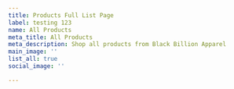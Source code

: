 ```yaml
---
title: Products Full List Page
label: testing 123
name: All Products
meta_title: All Products
meta_description: Shop all products from Black Billion Apparel
main_image: ''
list_all: true
social_image: ''

---
```

